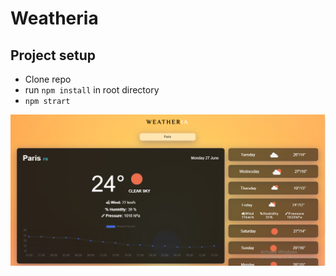 #  Weatheria

## Project setup
- Clone repo
 - run `npm install` in root directory
 - `npm strart` 

![screenshot](screenshot.png)

